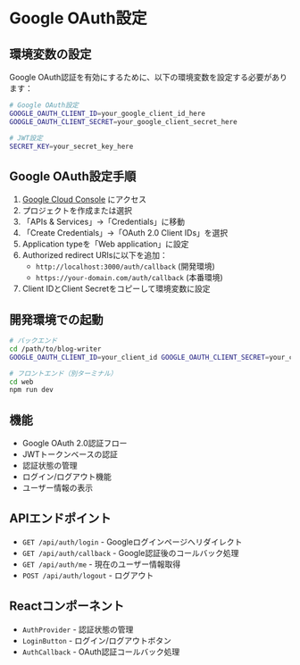# Google OAuth設定

## 環境変数の設定

Google OAuth認証を有効にするために、以下の環境変数を設定する必要があります：

```bash
# Google OAuth設定
GOOGLE_OAUTH_CLIENT_ID=your_google_client_id_here
GOOGLE_OAUTH_CLIENT_SECRET=your_google_client_secret_here

# JWT設定
SECRET_KEY=your_secret_key_here
```

## Google OAuth設定手順

1. [Google Cloud Console](https://console.cloud.google.com/) にアクセス
2. プロジェクトを作成または選択
3. 「APIs & Services」→「Credentials」に移動
4. 「Create Credentials」→「OAuth 2.0 Client IDs」を選択
5. Application typeを「Web application」に設定
6. Authorized redirect URIsに以下を追加：
   - `http://localhost:3000/auth/callback` (開発環境)
   - `https://your-domain.com/auth/callback` (本番環境)
7. Client IDとClient Secretをコピーして環境変数に設定

## 開発環境での起動

```bash
# バックエンド
cd /path/to/blog-writer
GOOGLE_OAUTH_CLIENT_ID=your_client_id GOOGLE_OAUTH_CLIENT_SECRET=your_client_secret SECRET_KEY=your_secret_key uv run fastapi dev app/main.py --host 0.0.0.0 --port 8000

# フロントエンド（別ターミナル）
cd web
npm run dev
```

## 機能

- Google OAuth 2.0認証フロー
- JWTトークンベースの認証
- 認証状態の管理
- ログイン/ログアウト機能
- ユーザー情報の表示

## APIエンドポイント

- `GET /api/auth/login` - Googleログインページへリダイレクト
- `GET /api/auth/callback` - Google認証後のコールバック処理
- `GET /api/auth/me` - 現在のユーザー情報取得
- `POST /api/auth/logout` - ログアウト

## Reactコンポーネント

- `AuthProvider` - 認証状態の管理
- `LoginButton` - ログイン/ログアウトボタン
- `AuthCallback` - OAuth認証コールバック処理